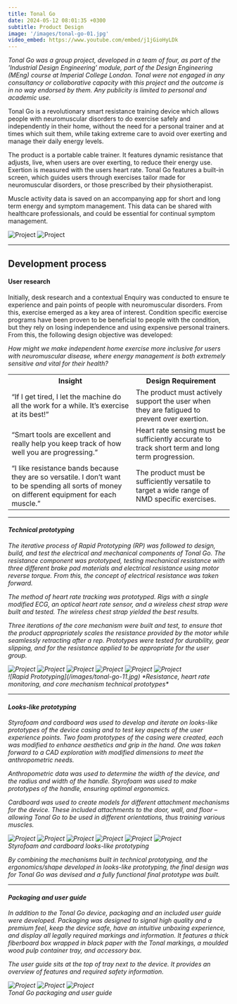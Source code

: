 ```yaml
---
title: Tonal Go
date: 2024-05-12 08:01:35 +0300
subtitle: Product Design
image: '/images/tonal-go-01.jpg'
video_embed: https://www.youtube.com/embed/j1jGioHyLDk
---
```


<em>Tonal Go was a group project, developed in a team of four, as part of the 'Industrial Design Engineering' module, part of the Design Engineering (MEng) course at Imperial College London. Tonal were not engaged in any consultancy or collaborative capacity with this project and the outcome is in no way endorsed by them. Any publicity is limited to personal and academic use.</em>

Tonal Go is a revolutionary smart resistance training device which allows people with neuromuscular disorders to do exercise safely and independently in their home, without the need for a personal trainer and at times which suit them, while taking extreme care to avoid over exerting and manage their daily energy levels.

The product is a portable cable trainer. It features dynamic resistance that adjusts, live, when users are over exerting, to reduce their energy use. Exertion is measured with the users heart rate. Tonal Go features a built-in screen, which guides users through exercises tailor made for neuromuscular disorders, or those prescribed by their physiotherapist.

Muscle activity data is saved on an accompanying app for short and long term energy and symptom management. This data can be shared with healthcare professionals, and could be essential for continual symptom management.

<div class="gallery-box">
  <div class="gallery">
    <img src="/images/tonal-go-03.jpg" loading="lazy" alt="Project">
    <img src="/images/tonal-go-04.png" loading="lazy" alt="Project">
  </div>
</div>

***

## Development process
#### User research

Initially, desk research and a contextual Enquiry was conducted to ensure te experience and pain points of people with neuromuscular disorders. From this, exercise emerged as a key area of interest. Condition specific exercise programs have been proven to be beneficial to people with the condition, but they rely on losing independence and using expensive personal trainers. From this, the following design objective was developed:

<em>How might we make independent home exercise more inclusive for users with neuromuscular disease, where energy management is both extremely sensitive and vital for their health?<em>

<div class="table-container">
  <table>
    <tr><th>Insight</th><th>Design Requirement</th></tr>
    <tr><td>“If I get tired, I let the machine do all the work for a while. It’s exercise at its best!”</td><td>The product must actively support the user when they are fatigued to prevent over exertion.</td></tr>
    <tr><td>“Smart tools are excellent and really help you keep track of how well you are progressing.”</td><td>Heart rate sensing must be sufficiently accurate to track short term and long term progression.</td></tr>
    <tr><td>“I like resistance bands because they are so versatile. I don’t want to be spending all sorts of money on different equipment for each muscle.”</td><td>The product must be sufficiently versatile to target a wide range of NMD specific exercises.</td></tr>
  </table>
</div>

***

#### Technical prototyping

The iterative process of Rapid Prototyping (RP) was followed to design, build, and test the electrical and mechanical components of Tonal Go. The resistance component was prototyped, testing mechanical resistance with three different brake pad materials and electrical resistance using motor reverse torque. From this, the concept of electrical resistance was taken forward.

The method of heart rate tracking was prototyped. Rigs with a single modified ECG, an optical heart rate sensor, and a wireless chest strap were built and tested. The wireless chest strap yielded the best results.

Three iterations of the core mechanism were built and test, to ensure that the product appropriately scales the resistance provided by the motor while seamlessly retracting after a rep. Prototypes were tested for durability, gear slipping, and for the resistance applied to be appropriate for the user group.

<div class="gallery-box">
  <div class="gallery">
    <img src="/images/tonal-go-05.png" loading="lazy" alt="Project">
    <img src="/images/tonal-go-06.png" loading="lazy" alt="Project">
    <img src="/images/tonal-go-07.png" loading="lazy" alt="Project">
    <img src="/images/tonal-go-08.png" loading="lazy" alt="Project">
    <img src="/images/tonal-go-09.png" loading="lazy" alt="Project">
    <img src="/images/tonal-go-10.png" loading="lazy" alt="Project">
  </div>
</div>
![Rapid Prototyping](/images/tonal-go-11.jpg)
*Resistance, heart rate monitoring, and core mechanism technical prototypes*

***

#### Looks-like prototyping

Styrofoam and cardboard was used to develop and iterate on looks-like prototypes of the device casing and to test key aspects of the user experience points. Two foam prototypes of the casing were created, each was modified to enhance aesthetics and grip in the hand. One was taken forward to a CAD exploration with modified dimensions to meet the anthropometric needs.

Anthropometric data was used to determine the width of the device, and the radius and width of the handle. Styrofoam was used to make prototypes of the handle, ensuring optimal ergonomics.

Cardboard was used to create models for different attachment mechanisms for the device. These included attachments to the door, wall, and floor – allowing Tonal Go to be used in different orientations, thus training various muscles.

<div class="gallery-box">
  <div class="gallery">
    <img src="/images/tonal-go-12.jpg" loading="lazy" alt="Project">
    <img src="/images/tonal-go-13.jpg" loading="lazy" alt="Project">
    <img src="/images/tonal-go-14.jpg" loading="lazy" alt="Project">
    <img src="/images/tonal-go-15.jpg" loading="lazy" alt="Project">
    <img src="/images/tonal-go-16.jpg" loading="lazy" alt="Project">
    <img src="/images/tonal-go-17.jpeg" loading="lazy" alt="Project">
  </div>
  <em>Styrofoam and cardboard looks-like prototyping</em>
</div>

By combining the mechanisms built in technical prototyping, and the ergonomics/shape developed in looks-like prototyping, the final design was for Tonal Go was devised and a fully functional final prototype was built.

***

#### Packaging and user guide

In addition to the Tonal Go device, packaging and an included user guide were developed. Packaging was designed to signal high quality and a premium feel, keep the device safe, have an intuitive unboxing experience, and display all legally required markings and information. It features a thick fiberboard box wrapped in black paper with the Tonal markings, a moulded wood pulp container tray, and accessory box.

The user guide sits at the top of tray next to the device. It provides an overview of features and required safety information.

<div class="gallery-box">
  <div class="gallery">
    <img src="/images/tonal-go-18.png" loading="lazy" alt="Project">
    <img src="/images/tonal-go-19.png" loading="lazy" alt="Project">
    <img src="/images/tonal-go-20.png" loading="lazy" alt="Project">
  </div>
  <em>Tonal Go packaging and user guide</em>
</div>
